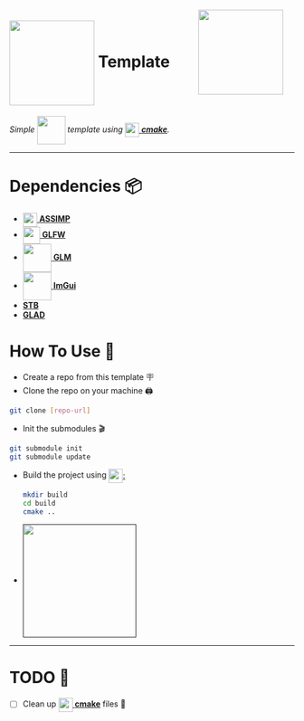 <img src="https://www.wolframcloud.com/obj/resourcesystem/images/f2d/f2dcb501-fd59-4986-b598-2f30ac56d0ac/6009562e6fbfd7a5.png" align="right" width=150 style="margin:20px"/>

# <a href="https://www.opengl.org"><img src="https://upload.wikimedia.org/wikipedia/commons/e/e9/Opengl-logo.svg" align="center" width=150 style="margin:0px"/></a> Template


<em>Simple <a href="https://www.opengl.org"><img src="https://upload.wikimedia.org/wikipedia/commons/e/e9/Opengl-logo.svg" align="center" width=50/></h1></a> template using <a href="https://cmake.org/"><img src="https://upload.wikimedia.org/wikipedia/commons/thumb/1/13/Cmake.svg/2048px-Cmake.svg.png" width=25 align="center"/> **cmake**</a>.</em>

---

# Dependencies 📦

- <a href="https://github.com/assimp/assimp"><img src="https://camo.githubusercontent.com/42e0ad409257f3532d48a9ba1c251fe486854891850f8d5b6b82e3cbf16c1336/687474703a2f2f692e696d6775722e636f6d2f757765686f64722e706e67" align="center" width=25/> **ASSIMP**</a>
- <a href="https://www.glfw.org/"><img src="https://www.glfw.org/img/favicon/favicon-196x196.png" width=30 align="center"/> **GLFW**</a>
- <a href="https://github.com/g-truc/glm"><img src="https://upload.wikimedia.org/wikipedia/commons/5/5b/GLM_logo.png" align="center" width=50/> **GLM**</a>
- <a href="https://github.com/ocornut/imgui"><img src="https://png.pngtree.com/png-vector/20220917/ourmid/pngtree-word-dear-vector-decorative-zentangle-object-vector-illustration-hand-vector-png-image_39275940.png" align="center" width=50/> **ImGui**</a>
- <a href="https://github.com/nothings/stb">**STB**</a>
- <a href="https://glad.dav1d.de/"> **GLAD**</a>

# How To Use 🧠

- Create a repo from this template 🪧
- Clone the repo on your machine 🖨️
```sh
git clone [repo-url]
```
- Init the submodules 🎬
```sh
git submodule init
git submodule update
```
- Build the project using <a href="https://cmake.org/"><img src="https://upload.wikimedia.org/wikipedia/commons/thumb/1/13/Cmake.svg/2048px-Cmake.svg.png" width=25 align="center"/>:
  
  ```sh
  mkdir build
  cd build
  cmake ..
  ```

- <a href=""><img src="https://cdn-icons-png.flaticon.com/256/8819/8819105.png" align="center" width=200/></a>

---

# TODO 🤯
- [ ] Clean up <a href="https://cmake.org/"><img src="https://upload.wikimedia.org/wikipedia/commons/thumb/1/13/Cmake.svg/2048px-Cmake.svg.png" width=25 align="center"/> **cmake**</a> files 🧹